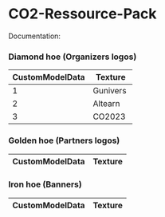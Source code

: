 # CO2-Ressource-Pack
 
Documentation:


### Diamond hoe (Organizers logos)
| CustomModelData | Texture |
| --- | --- |
| 1 | Gunivers |
| 2 | Altearn |
| 3 | CO2023 |

### Golden hoe (Partners logos)
| CustomModelData | Texture |
| --- | --- |

### Iron hoe (Banners)
| CustomModelData | Texture |
| --- | --- |